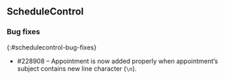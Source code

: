 ## ScheduleControl
 
### Bug fixes
{:#schedulecontrol-bug-fixes}

* \#228908 – Appointment is now added properly when appointment’s subject contains new line character (`\n`).
